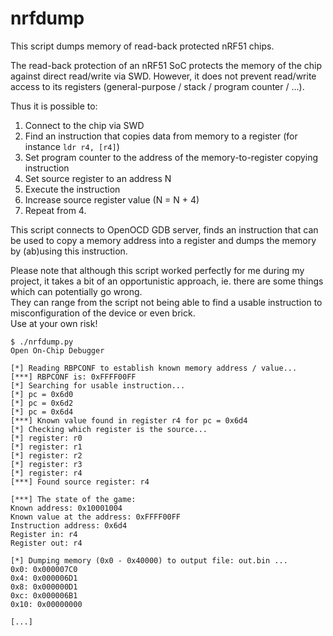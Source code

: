 # nrfdump

This script dumps memory of read-back protected nRF51 chips.

The read-back protection of an nRF51 SoC protects the memory of the chip against direct read/write via SWD.
However, it does not prevent read/write access to its registers (general-purpose / stack / program counter / ...).

Thus it is possible to:
1. Connect to the chip via SWD
2. Find an instruction that copies data from memory to a register (for instance `ldr r4, [r4]`)
4. Set program counter to the address of the memory-to-register copying instruction
3. Set source register to an address N
4. Execute the instruction
5. Increase source register value (N = N + 4)
6. Repeat from 4. 

This script connects to OpenOCD GDB server, finds an instruction that can be used to copy a memory address into a register and dumps the memory by (ab)using this instruction.  

Please note that although this script worked perfectly for me during my project, it takes a bit of an opportunistic approach, ie. there are some things which can potentially go wrong.  
They can range from the script not being able to find a usable instruction to misconfiguration of the device or even brick.  
Use at your own risk!



```
$ ./nrfdump.py 
Open On-Chip Debugger

[*] Reading RBPCONF to establish known memory address / value...
[***] RBPCONF is: 0xFFFF00FF
[*] Searching for usable instruction...
[*] pc = 0x6d0
[*] pc = 0x6d2
[*] pc = 0x6d4
[***] Known value found in register r4 for pc = 0x6d4
[*] Checking which register is the source...
[*] register: r0
[*] register: r1
[*] register: r2
[*] register: r3
[*] register: r4
[***] Found source register: r4

[***] The state of the game:
Known address: 0x10001004
Known value at the address: 0xFFFF00FF
Instruction address: 0x6d4
Register in: r4
Register out: r4

[*] Dumping memory (0x0 - 0x40000) to output file: out.bin ...
0x0: 0x000007C0
0x4: 0x000006D1
0x8: 0x000000D1
0xc: 0x000006B1
0x10: 0x00000000

[...]
```

